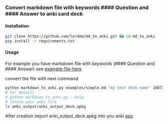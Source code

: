 ### Convert markdown file with keywords #### Question and #### Answer to anki card deck


#### Installation
```bash
git clone https://github.com/lerdem/md_to_anki.git && cd md_to_anki
pip install -r requirements.txt
```

#### Usage
For example you have markdown file with keywords (#### Question and #### Answer)
see [example-file-here](examples/simple.md)

convert the file with next command
```bash
python markdown_to_anki.py examples/simple.md "my test deck name" 1607342555 2059400555
# for details
# python markdown_to_anki.py --help
# locate your anki file
ls anki_output/anki_output_deck.apkg
```

After creation import anki_output_deck.apkg into you anki [app](https://f-droid.org/en/packages/com.ichi2.anki/)
